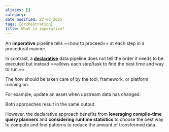 ```yaml
---
aliases: []
category:
date modified: 27-07-2025
tags: [orchestration]
title: What is imperative?
---
```

An **imperative** pipeline tells ==_how_ to proceed== at each step in a procedural manner. 

In contrast, a **[declarative](term/declarative.md)** data pipeline does not tell the order it needs to be executed but instead ==allows each step/task to find the best time and way to run.== 

The *how* should be taken care of by the tool, framework, or platform running on. 

For example, update an asset when upstream data has changed. 

Both approaches result in the same output. 

However, the declarative approach benefits from **leveraging compile-time query planners** and **considering runtime statistics** to choose the best way to compute and find patterns to reduce the amount of transformed data.



